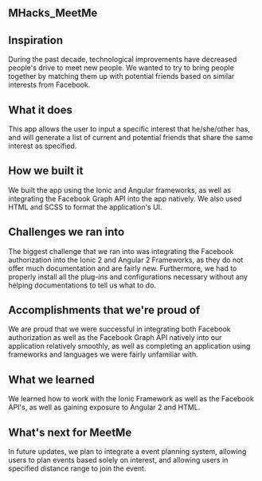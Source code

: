 ## MHacks_MeetMe
## Inspiration
During the past decade, technological improvements have decreased people's drive to meet new people. We wanted to try to bring people together by matching them up with potential friends based on similar interests from Facebook.
## What it does
This app allows the user to input a specific interest that he/she/other has, and will generate a list of current and potential friends that share the same interest as specified. 
## How we built it
We built the app using the Ionic and Angular frameworks, as well as integrating the Facebook Graph API into the app natively. We also used HTML and SCSS to format the application's UI.
## Challenges we ran into
The biggest challenge that we ran into was integrating the Facebook authorization into the Ionic 2 and Angular 2 Frameworks, as they do not offer much documentation and are fairly new. Furthermore, we had to properly install all the plug-ins and configurations necessary without any helping documentations to tell us what to do. 
## Accomplishments that we're proud of
We are proud that we were successful in integrating both Facebook authorization as well as the Facebook Graph API natively into our application relatively smoothly, as well as completing an application using frameworks and languages we were fairly unfamiliar with.
## What we learned
We learned how to work with the Ionic Framework as well as the Facebook API's, as well as gaining exposure to Angular 2 and HTML. 
## What's next for MeetMe
In future updates, we plan to integrate a event planning system, allowing users to plan events based solely on interest, and allowing users in specified distance range to join the event. 
